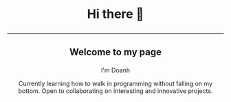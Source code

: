 # <p style="text-align:center">  Hi there 👋 </p> <hr>
## <p style="text-align:center"> <b>Welcome to my page</b></p> 
<p style="text-align:center"> I'm Doanh</p>
<p style="text-align:center"> Currently learning how to walk in programming without falling on my bottom.
Open to collaborating on interesting and innovative projects.</p>

<!--
**sudaidoanh/sudaidoanh** is a ✨ _special_ ✨ repository because its `README.md` (this file) appears on your GitHub profile.

Here are some ideas to get you started:

- 🔭 I’m currently working on ...
- 🌱 I’m currently learning ...
- 👯 I’m looking to collaborate on ...
- 🤔 I’m looking for help with ...
- 💬 Ask me about ...
- 📫 How to reach me: ...
- 😄 Pronouns: ...
- ⚡ Fun fact: ...
-->
